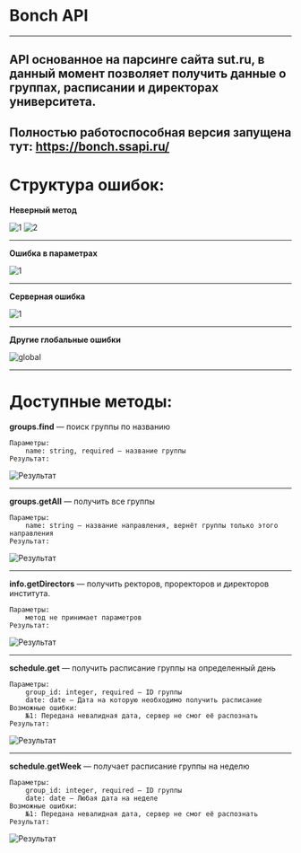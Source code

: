 # Bonch API
___
API основанное на парсинге сайта sut.ru,
в данный момент позволяет получить данные о группах,
расписании и директорах университета.
---
Полностью работоспособная версия запущена тут:
https://bonch.ssapi.ru/
---
# Структура ошибок:

**Неверный метод**

![1](https://sun9-45.userapi.com/impg/s0pJo-pdPty3FR2xzFgKGF_8FLz_eBqUQOJQWA/HvafAr5tM-o.jpg?size=1140x562&quality=96&sign=aee02c7ad41994ee1bc6b7cd3fc77d73&type=album)
![2](https://sun9-57.userapi.com/impg/Ol_SV1SFfrxtlWZAVLxsq9NcKyw5Xk8rKSTmFw/ImWMXWbmHOA.jpg?size=1166x560&quality=96&sign=bd6208a60c6dd272e8e33afa693416e3&type=album)

---
**Ошибка в параметрах**

![1](https://sun9-24.userapi.com/impg/XIKpexsaOcgYUg950OceQrECRrd5IX7MEpKvAg/k-eWiQ_jQiI.jpg?size=1656x698&quality=96&sign=6d1de50f19f60b0230a3441e11743acf&type=album)

---
**Серверная ошибка**

![1](https://sun9-58.userapi.com/impg/aABCeTf20T8SNd__idSDFhAOmgEmeUExkv9k0w/FHZiDj8hB04.jpg?size=1130x726&quality=96&sign=dfa6a73ef542f20d678f0529a6f14906&type=album)

---
**Другие глобальные ошибки**

![global](https://sun9-31.userapi.com/impg/uzON-XdXr5lV8AkOoZih4xIeYaSxlhyVUBfPng/NUIqfbo-F68.jpg?size=664x236&quality=96&sign=a6cf675678d06e89c644291b0e5afa8a&type=album)

---
# Доступные методы:

**groups.find** — поиск группы по названию

    Параметры: 
        name: string, required — название группы
    Результат:
![Результат](https://sun9-60.userapi.com/impg/BvSP5736yB35PjfTdPbdze5FJ2nQ73iAUx1Z-w/-croi1ZoR6s.jpg?size=1018x464&quality=96&sign=74fdc4e35a19a32503366af9b6e5483d&type=album)

---

**groups.getAll** — получить все группы

    Параметры:
        name: string — название направления, вернёт группы только этого направления
    Результат:
![Результат](https://sun9-17.userapi.com/impg/W8jxSBwqWSK2D8VKd2SjXkn47EFp6FCLUs3zsA/nN1BAKxgpJ8.jpg?size=1368x1982&quality=96&sign=895b932df0f0e28e259606378b36d913&type=album)

---

**info.getDirectors** — получить ректоров, проректоров и директоров института.

    Параметры:
        метод не принимает параметров
    Результат:
![Результат](https://sun9-14.userapi.com/impg/AqSq92w06fjvrF2iQb_YLdra0hWl39zmZPvSFQ/0KXvagRJAac.jpg?size=1416x1854&quality=96&sign=f70179767c6e8aaa8ddb16874cb1c1d5&type=album)

---

**schedule.get** — получить расписание группы на определенный день

    Параметры:
        group_id: integer, required — ID группы
        date: date — Дата на которую необходимо получить расписание
    Возможные ошибки:
        №1: Передана невалидная дата, сервер не смог её распознать
    Результат:
![Результат](https://sun9-63.userapi.com/impg/Z4EvI16mI5xVg-obYDJiVgHUL6NFZ-wuTT3E_g/mtcDmXAwz34.jpg?size=1110x1208&quality=96&sign=15edb28be8b4f23f4298da4454ded97a&type=album)

---

**schedule.getWeek** — получает расписание группы на неделю

    Параметры:
        group_id: integer, required — ID группы
        date: date — Любая дата на неделе
    Возможные ошибки:
        №1: Передана невалидная дата, сервер не смог её распознать
    Результат:
![Результат](https://sun9-19.userapi.com/impg/fW_kgBRIJUMz2gcBSBLSg_YnkXGZcCjy4Ws07Q/gX-0VKA0n-8.jpg?size=1236x1788&quality=96&sign=eb275017b45313097c7f69af62b0b44c&type=album)